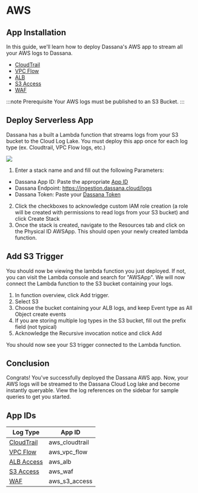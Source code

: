 # AWS

## App Installation

In this guide, we'll learn how to deploy Dassana's AWS app to stream all your AWS logs to Dassana. 
- [CloudTrail](cloudtrail)
- [VPC Flow](vpc-flow)
- [ALB](alb)
- [S3 Access](s3-access)
- [WAF](waf)

:::note Prerequisite
Your AWS logs must be published to an S3 Bucket.
:::

## Deploy Serverless App
Dassana has a built a Lambda function that streams logs from your S3 bucket to the Cloud Log Lake. You must deploy this app once for each log type (ex. Cloudtrail, VPC Flow logs, etc.)

[![](https://cdn.rawgit.com/buildkite/cloudformation-launch-stack-button-svg/master/launch-stack.svg)](https://console.aws.amazon.com/cloudformation/home?region=us-east-1#/stacks/create/review?templateURL=https://dassana-native-apps.s3.amazonaws.com/aws-s3/packaged-template.yaml)
1. Enter a stack name and and fill out the following Parameters:
  - Dassana App ID: Paste the appropriate [App ID](#app-ids)
  - Dassana Endpoint: https://ingestion.dassana.cloud/logs
  - Dassana Token: Paste your [Dassana Token](https://console.dassana.dev/appStore?page=tokens)
2. Click the checkboxes to acknowledge custom IAM role creation (a role will be created with permissions to read logs from your S3 bucket) and click Create Stack
3. Once the stack is created, navigate to the Resources tab and click on the Physical ID AWSApp. This should open your newly created lambda function.

## Add S3 Trigger

You should now be viewing the lambda function you just deployed. If not, you can visit the Lambda console and search for "AWSApp". We will now connect the Lambda function to the S3 bucket containing your logs.

1. In function overview, click Add trigger.
2. Select S3
3. Choose the bucket containing your ALB logs, and keep Event type as All Object create events
4. If you are storing multiple log types in the S3 bucket, fill out the prefix field (not typical)
5. Acknowledge the Recursive invocation notice and click Add

You should now see your S3 trigger connected to the Lambda function.

## Conclusion
Congrats! You've successfully deployed the Dassana AWS app. Now, your AWS logs will be streamed to the Dassana Cloud Log lake and become instantly queryable. View the log references on the sidebar for sample queries to get you started.

## App IDs
| Log Type                   | App ID          |
| -------------------------- | --------------- |
| [CloudTrail](cloudtrail)   |  aws_cloudtrail | 
| [VPC Flow](vpc-flow)       |  aws_vpc_flow   |
| [ALB Access](alb)          |  aws_alb        |
| [S3 Access](s3-access)     |  aws_waf        |
| [WAF](waf)                 |  aws_s3_access  |

